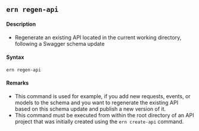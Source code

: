 ## `ern regen-api`
#### Description
* Regenerate an existing API located in the current working directory, following a Swagger schema update  

#### Syntax
`ern regen-api`  

#### Remarks
* This command is used for example, if you add new requests, events, or models to the schema and you want to regenerate the existing API based on this schema update and publish a new version of it.  
* This command must be executed from within the root directory of an API project that was initially created using the `ern create-api` command.  
